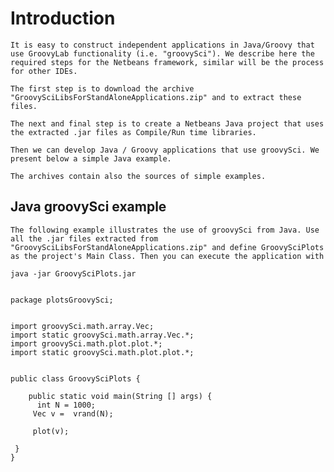 # Introduction #

`It is easy to construct independent applications in Java/Groovy that use GroovyLab functionality (i.e. "groovySci"). We describe here the required steps for the Netbeans framework, similar will be the process for other IDEs.`

`The first step is to download the archive "GroovySciLibsForStandAloneApplications.zip" and to extract these files.`

`The next and final step is to create a Netbeans Java project that uses the extracted .jar files as Compile/Run time libraries. `

`Then we can develop Java / Groovy applications that use groovySci. We present below a simple Java example. `

`The archives contain also the sources of simple examples. `

## Java groovySci example ##

`The following example illustrates the use of groovySci from Java. Use all the .jar files extracted from "GroovySciLibsForStandAloneApplications.zip" and define GroovySciPlots as the project's Main Class. Then you can execute the application with `

` java -jar GroovySciPlots.jar `

```

package plotsGroovySci;


import groovySci.math.array.Vec;
import static groovySci.math.array.Vec.*;
import groovySci.math.plot.plot.*;
import static groovySci.math.plot.plot.*;


public class GroovySciPlots {

    public static void main(String [] args) {
      int N = 1000;
     Vec v =  vrand(N);
    
     plot(v);

 }
}

```
